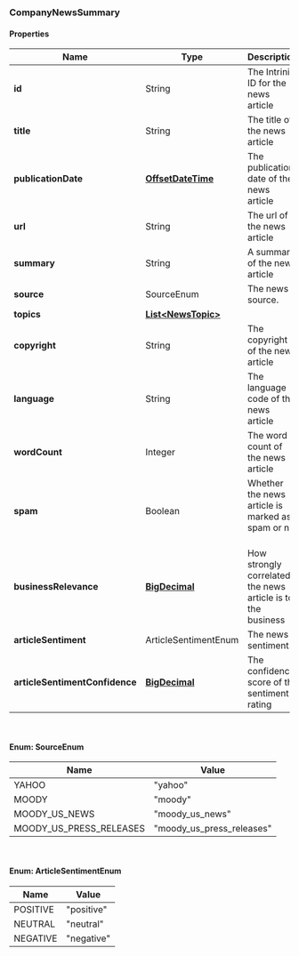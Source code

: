 
[//]: # (CLASS:CompanyNewsSummary)

[//]: # (KIND:object)

### CompanyNewsSummary

#### Properties

[//]: # (START_DEFINITION)

Name | Type | Description
------------ | ------------- | -------------
**id** | String | The Intrinio ID for the news article &nbsp;
**title** | String | The title of the news article &nbsp;
**publicationDate** | [**OffsetDateTime**](OffsetDateTime.md) | The publication date of the news article &nbsp;
**url** | String | The url of the news article &nbsp;
**summary** | String | A summary of the news article &nbsp;
**source** | SourceEnum | The news source. &nbsp;
**topics** | [**List&lt;NewsTopic&gt;**](NewsTopic.md) |  &nbsp;
**copyright** | String | The copyright of the news article &nbsp;
**language** | String | The language code of the news article &nbsp;
**wordCount** | Integer | The word count of the news article &nbsp;
**spam** | Boolean | Whether the news article is marked as spam or not &nbsp;
**businessRelevance** | [**BigDecimal**](BigDecimal.md) | How strongly correlated the news article is to the business &nbsp;
**articleSentiment** | ArticleSentimentEnum | The news sentiment. &nbsp;
**articleSentimentConfidence** | [**BigDecimal**](BigDecimal.md) | The confidence score of the sentiment rating &nbsp;

[//]: # (END_DEFINITION)


[//]: # (CONTAINED_CLASS:OffsetDateTime)


[//]: # (CONTAINED_CLASS:NewsTopic)


[//]: # (CONTAINED_CLASS:BigDecimal)


[//]: # (CONTAINED_CLASS:BigDecimal)



<br/>

#### Enum: SourceEnum

Name | Value
---- | -----
YAHOO | &quot;yahoo&quot;
MOODY | &quot;moody&quot;
MOODY_US_NEWS | &quot;moody_us_news&quot;
MOODY_US_PRESS_RELEASES | &quot;moody_us_press_releases&quot;

<br/>

#### Enum: ArticleSentimentEnum

Name | Value
---- | -----
POSITIVE | &quot;positive&quot;
NEUTRAL | &quot;neutral&quot;
NEGATIVE | &quot;negative&quot;



